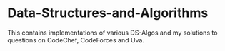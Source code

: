 # Data-Structures-and-Algorithms
This contains implementations of various DS-Algos and my solutions to questions on CodeChef, CodeForces and Uva.
